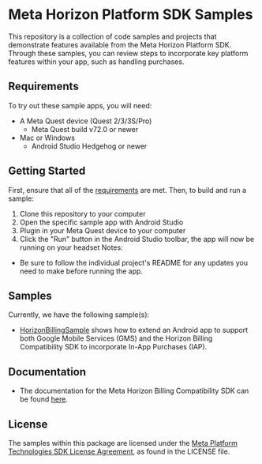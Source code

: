 # Meta Horizon Platform SDK Samples
This repository is a collection of code samples and projects that demonstrate features available from the Meta Horizon Platform SDK. Through these samples, you can review steps to incorporate key platform features within your app, such as handling purchases.

## Requirements
To try out these sample apps, you will need:
* A Meta Quest device (Quest 2/3/3S/Pro)
    * Meta Quest build v72.0 or newer
* Mac or Windows
    * Android Studio Hedgehog or newer

## Getting Started
First, ensure that all of the [requirements](#requirements) are met.
Then, to build and run a sample:
1. Clone this repository to your computer
2. Open the specific sample app with Android Studio
3. Plugin in your Meta Quest device to your computer
4. Click the "Run" button in the Android Studio toolbar, the app will now be running on your headset
Notes:
* Be sure to follow the individual project's README for any updates you need to make before running the app.

## Samples
Currently, we have the following sample(s):
* [HorizonBillingSample](/HorizonBillingSample) shows how to extend an Android app to support both Google Mobile Services (GMS) and the Horizon Billing Compatibility SDK to incorporate In-App Purchases (IAP).

## Documentation
* The documentation for the Meta Horizon Billing Compatibility SDK can be found [here](https://developers.meta.com/horizon/documentation/spatial-sdk/horizon-billing-compatibility-sdk).

## License
The samples within this package are licensed under the [Meta Platform Technologies SDK License Agreement](LICENSE), as found in the LICENSE file.
